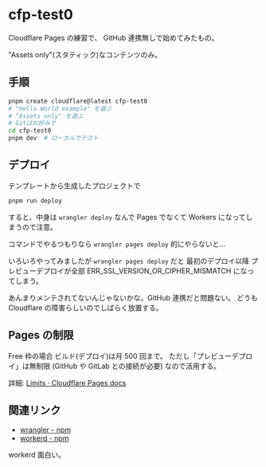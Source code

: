 # cfp-test0

Cloudflare Pages の練習で、
GitHub 連携無しで始めてみたもの。

"Assets only"(スタティック)なコンテンツのみ。

## 手順

```sh
pnpm create cloudflare@latest cfp-test0
# "Hello World example" を選ぶ
# "Assets only" を選ぶ
# Gitはお好みで
cd cfp-test0
pnpm dev  # ローカルでテスト
```

## デプロイ

テンプレートから生成したプロジェクトで

```sh
pnpm run deploy
```

すると、中身は `wrangler deploy` なんで Pages でなくて Workers になってしまうので注意。

コマンドでやるつもりなら `wrangler pages deploy` 的にやらないと...

いろいろやってみましたが `wrangler pages deploy` だと
最初のデプロイ以降
プレビューデプロイが全部 ERR_SSL_VERSION_OR_CIPHER_MISMATCH になってしまう。

あんまりメンテされてないんじゃないかな。GitHub 連携だと問題ない。
どうも Cloudflare の障害らしいのでしばらく放置する。

## Pages の制限

Free 枠の場合
ビルド(デプロイ)は月 500 回まで。
ただし「プレビューデプロイ」は無制限
(GitHub や GitLab との接続が必要)
なので活用する。

詳細: [Limits · Cloudflare Pages docs](https://developers.cloudflare.com/pages/platform/limits/)

## 関連リンク

- [wrangler - npm](https://www.npmjs.com/package/wrangler)
- [workerd - npm](https://www.npmjs.com/package/workerd)

workerd 面白い。

